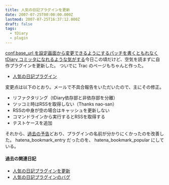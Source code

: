 ```yaml
---
title: 人気の日記プラグインを更新
date: 2007-07-25T00:00:00.000Z
lastmod: 2007-07-25T16:37:12.000Z
draft: false
tags:
  - tDiary
  - plugin
---
```


[conf.base_url を設定画面から変更できるようにするパッチを書くともれなく tDiary コミッタになれるような気がする](http://www.hsbt.org/diary/20070724.html#p03)今日この頃だけど、空気を読まずに自作プラグインを更新した。 ついでに Trac のページもちゃんと作った。

- [人気の日記プラグイン](http://www.machu.jp/trac/wiki/HatenaBookmarkPopulerPlugin)

変更点は以下のとおり。メールで不具合報告をいただいたので、主にその修正。

- リファクタリング（tDiary依存部と非依存部を分離）
- ツッコミ時はRSSを取得しない（Thanks nao-san）
- RSSの中身が空の場合はキャッシュを更新しない
- コマンドラインから実行するとRSSを取得する
- テストケースを追加

それから、[過去の予告](/posts/20070203/p01)どおり、プラグインの名前が分かりにくかったのを改善した。 hatena_bookmark_entry だったのを、 hatena_bookmark_popular にしている。

#### 過去の関連日記

- [人気の日記プラグインを更新](/posts/20061012/p01)
- [人気の日記プラグインのバグ](/posts/20070203/p01)
